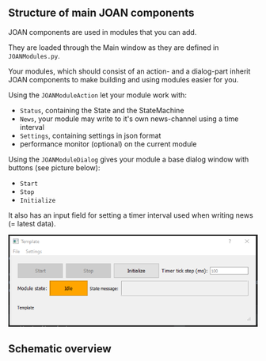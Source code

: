 ## Structure of main JOAN components

JOAN components are used in modules that you can add.

They are loaded through the Main window as they are defined in `JOANModules.py`.

Your modules, which should consist of an action- and a dialog-part inherit JOAN components to make building and using modules easier for you.

Using the `JOANModuleAction` let your module work with:

- `Status`, containing the State and the StateMachine
- `News`, your module may write to it's own news-channel using a time interval
- `Settings`, containing settings in json format
- performance monitor (optional) on the current module

Using the `JOANModuleDialog` gives your module a base dialog window with buttons (see picture below):

- `Start`
- `Stop`
- `Initialize`

It also has an input field for setting a timer interval used when writing news (= latest data).

![alt text](imgs/joan-structure-template-dialog.png "Template Dialog")


## Schematic overview
